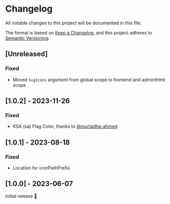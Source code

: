 # Changelog
All notable changes to this project will be documented in this file.

The format is based on [Keep a Changelog](https://keepachangelog.com/en/1.0.0/),
and this project adheres to [Semantic Versioning](https://semver.org/spec/v2.0.0.html).

## [Unreleased]

### Fixed
- Moved `SvgIcons` argument from global scope to frontend and adminthtml scope

## [1.0.2] - 2023-11-26
### Fixed
- KSA (sa) Flag Color, thanks to [@murtadha-ahmed](https://github.com/murtadha-ahmed)

## [1.0.1] - 2023-08-18
### Fixed
- Location for iconPathPrefix

## [1.0.0] - 2023-06-07
Initial release 🎉
